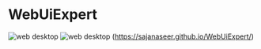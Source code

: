 # WebUiExpert




![web desktop](https://user-images.githubusercontent.com/102246990/182598507-03a0d0a8-9ea4-4438-8a94-ef50b327ce7c.png)
![web desktop](https://user-images.githubusercontent.com/102246990/182598567-4bbf4955-2357-44e1-b995-e88384da7f50.png)
(https://sajanaseer.github.io/WebUiExpert/)
